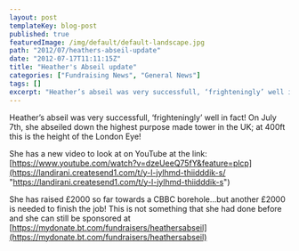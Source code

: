 ```yaml
---
layout: post
templateKey: blog-post
published: true
featuredImage: /img/default/default-landscape.jpg
path: "2012/07/heathers-abseil-update"
date: "2012-07-17T11:11:15Z"
title: "Heather's Abseil update"
categories: ["Fundraising News", "General News"]
tags: []
excerpt: "Heather’s abseil was very successfull, ‘frighteningly’ well in fact! On July 7th, she abseiled down..."
---
```


Heather’s abseil was very successfull, ‘frighteningly’ well in fact! On July 7th, she abseiled down the highest purpose made tower in the UK; at 400ft this is the height of the London Eye!

She has a new video to look at on YouTube at the link: [https://www.youtube.com/watch?v=dzeUeeQ75fY&feature=plcp](https://landirani.createsend1.com/t/y-l-jylhmd-thiidddik-s/ "https://landirani.createsend1.com/t/y-l-jylhmd-thiidddik-s")

She has raised £2000 so far towards a CBBC borehole...but another £2000 is needed to finish the job! This is not something that she had done before and she can still be sponsored at [https://mydonate.bt.com/fundraisers/heathersabseil](https://mydonate.bt.com/fundraisers/heathersabseil)
